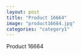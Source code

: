 ```yaml
---
layout: post
title: "Product 16664"
image: "product16664.jpg"
categories: "category1"
---
```

Product 16664
